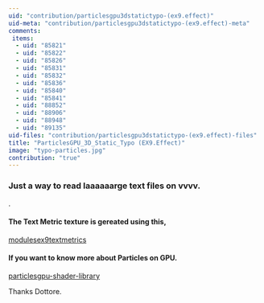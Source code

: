 ```yaml
---
uid: "contribution/particlesgpu3dstatictypo-(ex9.effect)"
uid-meta: "contribution/particlesgpu3dstatictypo-(ex9.effect)-meta"
comments: 
 items: 
  - uid: "85821"
  - uid: "85822"
  - uid: "85826"
  - uid: "85831"
  - uid: "85832"
  - uid: "85836"
  - uid: "85840"
  - uid: "85841"
  - uid: "88852"
  - uid: "88906"
  - uid: "88948"
  - uid: "89135"
uid-files: "contribution/particlesgpu3dstatictypo-(ex9.effect)-files"
title: "ParticlesGPU_3D_Static_Typo (EX9.Effect)"
image: "typo-particles.jpg"
contribution: "true"
---
```


### Just a way to read laaaaaarge text files on vvvv.
.
#### The Text Metric texture is gereated using this,
[modulesex9textmetrics](modulesex9textmetrics)

#### If you want to know more about Particles on GPU.
[particlesgpu-shader-library](xref:contribution/particlesgpu-shader-library)

Thanks Dottore.